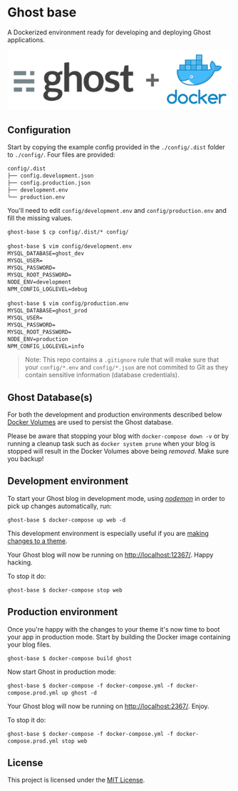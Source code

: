 # Ghost base

A Dockerized environment ready for developing and deploying Ghost applications.

![Ghost + Docker logo](docs/ghost-docker.png "Ghost + Docker logo")

## Configuration

Start by copying the example config provided in the `./config/.dist` folder to `./config/`. Four files are provided:

```
config/.dist
├── config.development.json
├── config.production.json
├── development.env
└── production.env
```

You'll need to edit `config/development.env` and `config/production.env` and fill the missing values.

```
ghost-base $ cp config/.dist/* config/

ghost-base $ vim config/development.env
MYSQL_DATABASE=ghost_dev
MYSQL_USER=
MYSQL_PASSWORD=
MYSQL_ROOT_PASSWORD=
NODE_ENV=development
NPM_CONFIG_LOGLEVEL=debug

ghost-base $ vim config/production.env
MYSQL_DATABASE=ghost_prod
MYSQL_USER=
MYSQL_PASSWORD=
MYSQL_ROOT_PASSWORD=
NODE_ENV=production
NPM_CONFIG_LOGLEVEL=info
```

> Note: This repo contains a `.gitignore` rule that will make sure that your `config/*.env` and `config/*.json` are not commited to Git as they contain sensitive information (database credentials).

## Ghost Database(s)

For both the development and production environments described below [Docker Volumes](https://docs.docker.com/engine/admin/volumes/volumes/) are used to persist the Ghost database.

Please be aware that stopping your blog with `docker-compose down -v` or by running a cleanup task such as `docker system prune` when your blog is stopped will result in the Docker Volumes above being *removed*. Make sure you backup!

## Development environment

To start your Ghost blog in development mode, using [_nodemon_](https://nodemon.io/) in order to pick up changes automatically, run:

```
ghost-base $ docker-compose up web -d
```

This development environment is especially useful if you are [making changes to a theme](https://docs.ghost.org/docs/install-local#section-developing-themes).

Your Ghost blog will now be running on [http://localhost:12367/](http://localhost:12367/). Happy hacking.

To stop it do:
```
ghost-base $ docker-compose stop web
```

## Production environment

Once you're happy with the changes to your theme it's now time to boot your app in production mode. Start by building the Docker image containing your blog files.

```
ghost-base $ docker-compose build ghost
```

Now start Ghost in production mode:
```
ghost-base $ docker-compose -f docker-compose.yml -f docker-compose.prod.yml up ghost -d
```

Your Ghost blog will now be running on [http://localhost:2367/](http://localhost:2367/). Enjoy.

To stop it do:
```
ghost-base $ docker-compose -f docker-compose.yml -f docker-compose.prod.yml stop web
```

## License

This project is licensed under the [MIT License](LICENSE).